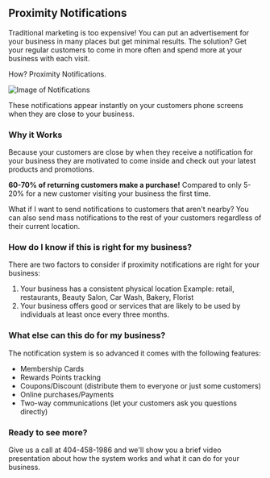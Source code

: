 ## Proximity Notifications

Traditional marketing is too expensive! You can put an advertisement for your business in many places but get minimal results. The solution? Get your regular customers to come in more often and spend more at your business with each visit.

How? Proximity Notifications. 

![Image of Notifications](https://i.imgur.com/bz3rgDK.png)

These notifications appear instantly on your customers phone screens when they are close to your business.

### Why it Works

Because your customers are close by when they receive a notification for your business they are motivated to come inside and check out your latest products and promotions. 

**60-70% of returning customers make a purchase!** Compared to only 5-20% for a new customer visiting your business the first time.

What if I want to send notifications to customers that aren't nearby? You can also send mass notifications to the rest of your customers regardless of their current location.

### How do I know if this is right for my business?

There are two factors to consider if proximity notifications are right for your business:

1. Your business has a consistent physical location Example: retail, restaurants, Beauty Salon, Car Wash, Bakery, Florist
2. Your business offers good or services that are likely to be used by individuals at least once every three months.

### What else can this do for my business?

The notification system is so advanced it comes with the following features:
- Membership Cards
- Rewards Points tracking
- Coupons/Discount (distribute them to everyone or just some customers)
- Online purchases/Payments
- Two-way communications (let your customers ask you questions directly)

### Ready to see more?

Give us a call at 404-458-1986 and we'll show you a brief video presentation about how the system works and what it can do for your business.
